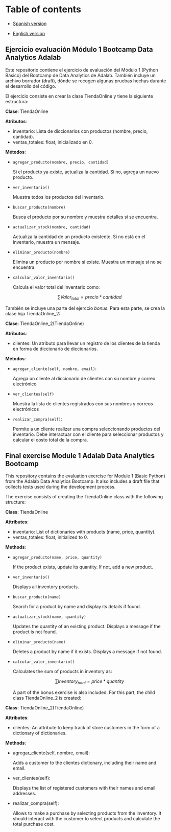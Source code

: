 # Table of contents

- [Spanish version](#ejercicio-evaluación-módulo-1-bootcamp-data-analytics-adalab)

- [English version](#final-exercise-module-1-adalab-data-analytics-bootcamp)

## Ejercicio evaluación Módulo 1 Bootcamp Data Analytics Adalab

Este repositorio contiene el ejercicio de evaluación del Módulo 1 (Python Básico) del Bootcamp de Data Analytics de Adalab. También incluye un archivo borrador (draft), dónde se recogen algunas pruebas hechas durante el desarrollo del código. 

El ejercicio consiste en crear la clase TiendaOnline y tiene la siguiente estructura: 

**Clase**: TiendaOnline

**Atributos**:
- inventario: Lista de diccionarios con productos (nombre, precio, cantidad).
- ventas_totales: float, inicializado en 0.

**Métodos**:

- `agregar_producto(nombre, precio, cantidad)`

    Si el producto ya existe, actualiza la cantidad.
    Si no, agrega un nuevo producto.
    
- `ver_inventario()`

    Muestra todos los productos del inventario.

- `buscar_producto(nombre)`

    Busca el producto por su nombre y muestra detalles si se encuentra.

- `actualizar_stock(nombre, cantidad)`

    Actualiza la cantidad de un producto existente.
    Si no está en el inventario, muestra un mensaje.

- `eliminar_producto(nombre)`

    Elimina un producto por nombre si existe.
    Muestra un mensaje si no se encuentra.

- `calcular_valor_inventario()`

    Calcula el valor total del inventario como:

    $$
    \sum Valor_{total} = precio*cantidad 
    $$

También se incluye una parte del ejerccio *bonus*. Para esta parte, se crea la clase hija TiendaOnline_2: 

**Clase**: TiendaOnline_2(TiendaOnline)

**Atributos**:
- clientes: Un atributo para llevar un registro de los clientes de la tienda en forma de diccionario de diccionarios.

**Métodos**:

- `agregar_cliente(self, nombre, email)`: 

    Agrega un cliente al diccionario de clientes con su nombre y correo electrónico

- `ver_clientes(self)`

    Muestra la lista de clientes registrados con sus nombres y correos electrónicos

- `realizar_compra(self)`:

     Permite a un cliente realizar una compra seleccionando productos del inventario. Debe interactuar con el cliente para seleccionar productos y calcular el costo total de la compra.

    
## Final exercise Module 1 Adalab Data Analytics Bootcamp 

This repository contains the evaluation exercise for Module 1 (Basic Python) from the Adalab Data Analytics Bootcamp. It also includes a draft file that collects tests used during the development process.

The exercise consists of creating the TiendaOnline class with the following structure:

**Class**: TiendaOnline

**Attributes**:

- inventario: List of dictionaries with products (name, price, quantity).
- ventas_totales: float, initialized to 0.

**Methods**:

- `agregar_producto(name, price, quantity)`

    If the product exists, update its quantity.
    If not, add a new product.

- `ver_inventario()`

    Displays all inventory products.

- `buscar_producto(name)`

    Search for a product by name and display its details if found.

- `actualizar_stock(name, quantity)`

    Updates the quantity of an existing product.
    Displays a message if the product is not found.

- `eliminar_producto(name)`

    Deletes a product by name if it exists.
    Displays a message if not found.

- `calcular_valor_inventario()`

    Calculates the sum of products in inventory as:

    $$
    \sum Inventory_{total} = price*quantity
    $$

    A part of the bonus exercise is also included. For this part, the child class TiendaOnline_2 is created:

**Class**: TiendaOnline_2(TiendaOnline)

**Attributes**:

- clientes: An attribute to keep track of store customers in the form of a dictionary of dictionaries.

**Methods**:

- agregar_cliente(self, nombre, email):

    Adds a customer to the clientes dictionary, including their name and email.

- ver_clientes(self):

    Displays the list of registered customers with their names and email addresses.

- realizar_compra(self):

    Allows to make a purchase by selecting products from the inventory. It should interact with the customer to select products and calculate the total purchase cost.